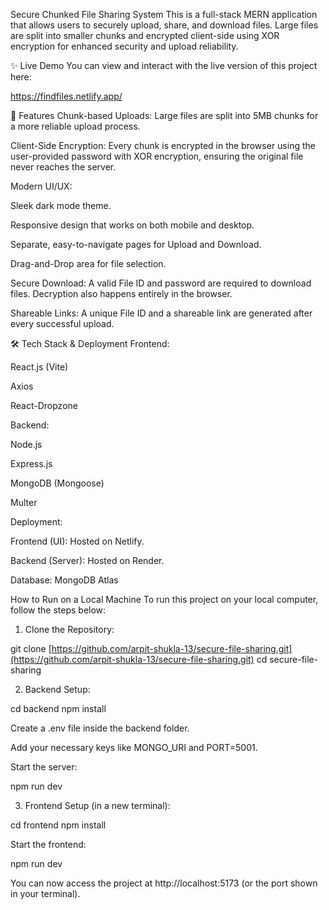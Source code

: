 Secure Chunked File Sharing System
This is a full-stack MERN application that allows users to securely upload, share, and download files. Large files are split into smaller chunks and encrypted client-side using XOR encryption for enhanced security and upload reliability.

✨ Live Demo
You can view and interact with the live version of this project here:

https://findfiles.netlify.app/

🚀 Features
Chunk-based Uploads: Large files are split into 5MB chunks for a more reliable upload process.

Client-Side Encryption: Every chunk is encrypted in the browser using the user-provided password with XOR encryption, ensuring the original file never reaches the server.

Modern UI/UX:

Sleek dark mode theme.

Responsive design that works on both mobile and desktop.

Separate, easy-to-navigate pages for Upload and Download.

Drag-and-Drop area for file selection.

Secure Download: A valid File ID and password are required to download files. Decryption also happens entirely in the browser.

Shareable Links: A unique File ID and a shareable link are generated after every successful upload.

🛠️ Tech Stack & Deployment
Frontend:

React.js (Vite)

Axios

React-Dropzone

Backend:

Node.js

Express.js

MongoDB (Mongoose)

Multer

Deployment:

Frontend (UI): Hosted on Netlify.

Backend (Server): Hosted on Render.

Database: MongoDB Atlas

How to Run on a Local Machine
To run this project on your local computer, follow the steps below:

1. Clone the Repository:

git clone [https://github.com/arpit-shukla-13/secure-file-sharing.git](https://github.com/arpit-shukla-13/secure-file-sharing.git)
cd secure-file-sharing

2. Backend Setup:

cd backend
npm install

Create a .env file inside the backend folder.

Add your necessary keys like MONGO_URI and PORT=5001.

Start the server:

npm run dev

3. Frontend Setup (in a new terminal):

cd frontend
npm install

Start the frontend:

npm run dev

You can now access the project at http://localhost:5173 (or the port shown in your terminal).
